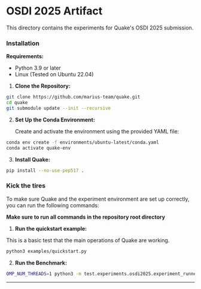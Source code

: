 # OSDI 2025 Artifact

This directory contains the experiments for Quake's OSDI 2025 submission. 




### Installation

**Requirements:**
- Python 3.9 or later
- Linux (Tested on Ubuntu 22.04) 

1. **Clone the Repository:**

```bash
git clone https://github.com/marius-team/quake.git
cd quake
git submodule update --init --recursive
```

2. **Set Up the Conda Environment:**

   Create and activate the environment using the provided YAML file:

```bash
conda env create -f environments/ubuntu-latest/conda.yaml
conda activate quake-env
```

3. **Install Quake:**

```bash
pip install --no-use-pep517 .
```

### Kick the tires

To make sure Quake and the experiment environment are set up correctly, you can run the following commands:

**Make sure to run all commands in the repository root directory**

1. **Run the quickstart example:**

This is a basic test that the main operations of Quake are working.

```bash
python3 examples/quickstart.py
```

2. **Run the Benchmark:**

```bash
OMP_NUM_THREADS=1 python3 -m test.experiments.osdi2025.experiment_runner --experiment kick_the_tires --config sift1m
```

---